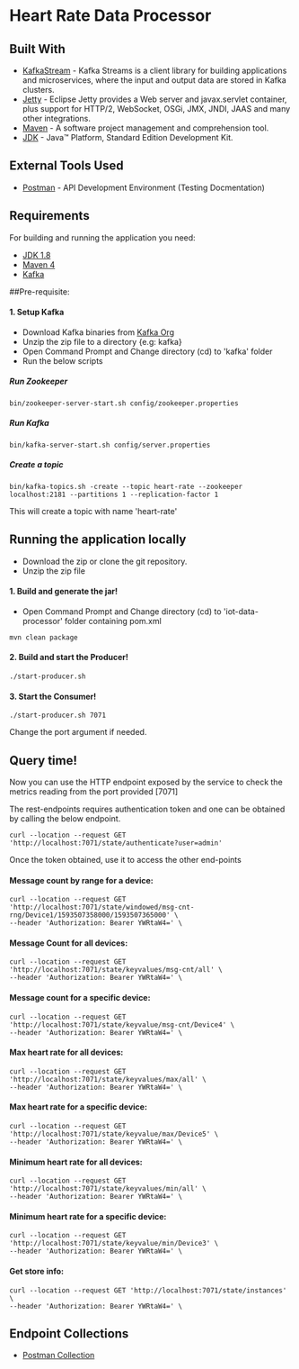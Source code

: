 # Heart Rate Data Processor

## Built With

* 	[KafkaStream](https://kafka.apache.org/documentation/streams/) - Kafka Streams is a client library for building applications and microservices, where the input and output data are stored in Kafka clusters.
* 	[Jetty](https://www.eclipse.org/jetty/) - Eclipse Jetty provides a Web server and javax.servlet container, plus support for HTTP/2, WebSocket, OSGi, JMX, JNDI, JAAS and many other integrations.
* 	[Maven](https://maven.apache.org/) - A software project management and comprehension tool.
* 	[JDK](http://www.oracle.com/technetwork/java/javase/downloads/jdk8-downloads-2133151.html) - Java™ Platform, Standard Edition Development Kit. 


## External Tools Used

* [Postman](https://www.getpostman.com/) - API Development Environment (Testing Docmentation)

## Requirements

For building and running the application you need:

- [JDK 1.8](http://www.oracle.com/technetwork/java/javase/downloads/jdk8-downloads-2133151.html)
- [Maven 4](https://maven.apache.org)
- [Kafka](https://kafka.apache.org)

##Pre-requisite:

#### 1. Setup Kafka  
- Download Kafka binaries from [Kafka Org](https://www.apache.org/dyn/closer.cgi?path=/kafka/2.5.0/kafka_2.12-2.5.0.tgz)
- Unzip the zip file to a directory {e.g: kafka}
- Open Command Prompt and Change directory (cd) to 'kafka' folder 
- Run the below scripts

##### Run Zookeeper
```shell
bin/zookeeper-server-start.sh config/zookeeper.properties
```
##### Run Kafka
```shell
bin/kafka-server-start.sh config/server.properties
```
##### Create a topic
```shell
bin/kafka-topics.sh -create --topic heart-rate --zookeeper localhost:2181 --partitions 1 --replication-factor 1
```

This will create a topic with name 'heart-rate'

## Running the application locally
- Download the zip or clone the git repository.
- Unzip the zip file

#### 1. Build and generate the jar!  
- Open Command Prompt and Change directory (cd) to 'iot-data-processor' folder containing pom.xml
```shell
mvn clean package
```
#### 2. Build and start the Producer!  
```shell
./start-producer.sh
```
#### 3. Start the Consumer!  
```shell
./start-producer.sh 7071
```

Change the port argument if needed.


## Query time!

Now you can use the HTTP endpoint exposed by the service to check the 
metrics reading from the port provided [7071]

The rest-endpoints requires authentication token and one can be obtained by calling the below endpoint.
```
curl --location --request GET 'http://localhost:7071/state/authenticate?user=admin'
```

Once the token obtained, use it to access the other end-points

#### Message count by range for a device:
```
curl --location --request GET 'http://localhost:7071/state/windowed/msg-cnt-rng/Device1/1593507358000/1593507365000' \
--header 'Authorization: Bearer YWRtaW4=' \
```

#### Message Count for all devices:
```
curl --location --request GET 'http://localhost:7071/state/keyvalues/msg-cnt/all' \
--header 'Authorization: Bearer YWRtaW4=' \
```
#### Message count for a specific device:
```
curl --location --request GET 'http://localhost:7071/state/keyvalue/msg-cnt/Device4' \
--header 'Authorization: Bearer YWRtaW4=' \
```
#### Max heart rate for all devices:
```
curl --location --request GET 'http://localhost:7071/state/keyvalues/max/all' \
--header 'Authorization: Bearer YWRtaW4=' \
```
#### Max heart rate for a specific device:
```
curl --location --request GET 'http://localhost:7071/state/keyvalue/max/Device5' \
--header 'Authorization: Bearer YWRtaW4=' \
```
#### Minimum heart rate for all devices:
```
curl --location --request GET 'http://localhost:7071/state/keyvalues/min/all' \
--header 'Authorization: Bearer YWRtaW4=' \
```
#### Minimum heart rate for a specific device:
```
curl --location --request GET 'http://localhost:7071/state/keyvalue/min/Device3' \
--header 'Authorization: Bearer YWRtaW4=' \
```

#### Get store info:
```
curl --location --request GET 'http://localhost:7071/state/instances' \
--header 'Authorization: Bearer YWRtaW4=' \
```

## Endpoint Collections

* [Postman Collection](https://www.getpostman.com/collections/e187ebe5bd07aa15c28b)
